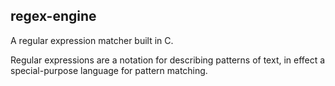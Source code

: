 ## regex-engine
A regular expression matcher built in C.

Regular expressions are a notation for describing patterns of text, in effect a special-purpose language for pattern matching.
